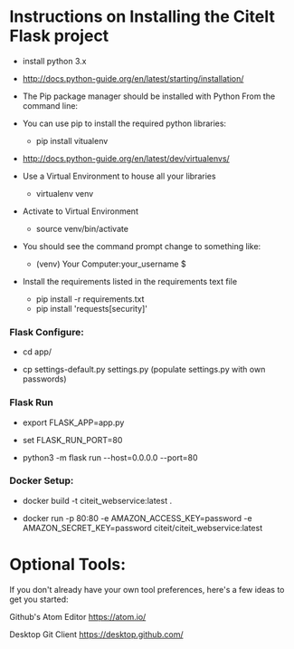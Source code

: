 # Instructions on Installing the CiteIt Flask project

  * install python 3.x
  * http://docs.python-guide.org/en/latest/starting/installation/

  * The Pip package manager should be installed with Python
	From the command line:

  * You can use pip to install the required python libraries:
    * pip install vitualenv

  * http://docs.python-guide.org/en/latest/dev/virtualenvs/
  * Use a Virtual Environment to house all your libraries
    * virtualenv venv

  * Activate to Virtual Environment
    * source venv/bin/activate

  * You should see the command prompt change to something like:
    * (venv) Your Computer:your_username $

  * Install the requirements listed in the requirements text file
    * pip install -r requirements.txt
    * pip install 'requests[security]'

### Flask Configure:

  * cd app/

  * cp settings-default.py settings.py
  (populate settings.py with own passwords)


### Flask Run

  * export FLASK_APP=app.py

  * set FLASK_RUN_PORT=80

  * python3 -m flask run --host=0.0.0.0 --port=80

### Docker Setup:

  * docker build -t citeit_webservice:latest .

  * docker run -p 80:80 -e AMAZON_ACCESS_KEY=password -e AMAZON_SECRET_KEY=password citeit/citeit_webservice:latest


# Optional Tools:

If you don't already have your own tool preferences, here's a few ideas
to get you started:

Github's Atom Editor
https://atom.io/

Desktop Git Client
https://desktop.github.com/
